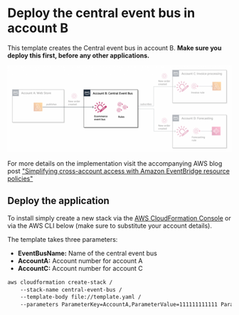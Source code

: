 # Deploy the central event bus in account B

This template creates the Central event bus in account B. **Make sure you deploy this first, before any other applications.**

![Walkthrough architecture](../../docs/images/account-b.png "Walkthrough architecture")

For more details on the implementation visit the accompanying AWS blog post ["Simplifying cross-account access with Amazon EventBridge resource policies"](https://aws.amazon.com/blogs/compute/simplifying-cross-account-access-with-amazon-eventbridge-resource-policies)


## Deploy the application

To install simply create a new stack via the [AWS CloudFormation Console](https://console.aws.amazon.com/cloudformation/home) or via the AWS CLI below (make sure to substitute your account details).

The template takes three parameters:

* **EventBusName:** Name of the central event bus
* **AccountA:** Account number for account A
* **AccountC:** Account number for account C



``` bash
aws cloudformation create-stack /
    --stack-name central-event-bus /
    --template-body file://template.yaml /
    --parameters ParameterKey=AccountA,ParameterValue=111111111111 ParameterKey=AccountC,ParameterValue=2222222222222
```

